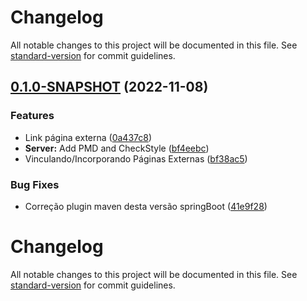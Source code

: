 # Changelog

All notable changes to this project will be documented in this file. See [standard-version](https://github.com/conventional-changelog/standard-version) for commit guidelines.

## [0.1.0-SNAPSHOT](https://github.com/denissoliveira/SpringAdminApps/compare/v0.0.1-SNAPSHOT...v0.1.0-SNAPSHOT) (2022-11-08)


### Features

* Link página externa ([0a437c8](https://github.com/denissoliveira/SpringAdminApps/commit/0a437c8941e340e5efa4ffb5a9fa6a7da0ecce61))
* **Server:** Add PMD and CheckStyle ([bf4eebc](https://github.com/denissoliveira/SpringAdminApps/commit/bf4eebc91be08756b4dd28b7d168007d2cf4f989))
* Vinculando/Incorporando Páginas Externas ([bf38ac5](https://github.com/denissoliveira/SpringAdminApps/commit/bf38ac547f28d4c87018da10308925cfe2372566))


### Bug Fixes

* Correção plugin maven desta versão springBoot ([41e9f28](https://github.com/denissoliveira/SpringAdminApps/commit/41e9f287a9b28e64a0f111a12871900e1596c471))

# Changelog

All notable changes to this project will be documented in this file. See [standard-version](https://github.com/conventional-changelog/standard-version) for commit guidelines.
